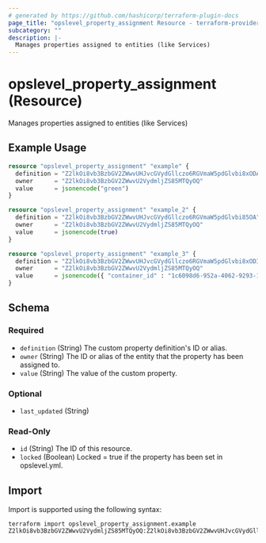 ```yaml
---
# generated by https://github.com/hashicorp/terraform-plugin-docs
page_title: "opslevel_property_assignment Resource - terraform-provider-opslevel"
subcategory: ""
description: |-
  Manages properties assigned to entities (like Services)
---
```


# opslevel_property_assignment (Resource)

Manages properties assigned to entities (like Services)

## Example Usage

```terraform
resource "opslevel_property_assignment" "example" {
  definition = "Z2lkOi8vb3BzbGV2ZWwvUHJvcGVydGllczo6RGVmaW5pdGlvbi8xODA"
  owner      = "Z2lkOi8vb3BzbGV2ZWwvU2VydmljZS85MTQyOQ"
  value      = jsonencode("green")
}

resource "opslevel_property_assignment" "example_2" {
  definition = "Z2lkOi8vb3BzbGV2ZWwvUHJvcGVydGllczo6RGVmaW5pdGlvbi85OA"
  owner      = "Z2lkOi8vb3BzbGV2ZWwvU2VydmljZS85MTQyOQ"
  value      = jsonencode(true)
}

resource "opslevel_property_assignment" "example_3" {
  definition = "Z2lkOi8vb3BzbGV2ZWwvUHJvcGVydGllczo6RGVmaW5pdGlvbi8xODI"
  owner      = "Z2lkOi8vb3BzbGV2ZWwvU2VydmljZS85MTQyOQ"
  value      = jsonencode({ "container_id" : "1c6098d6-952a-4062-9293-1dc06e991118", "container_name" : "gcr.io/containername" })
}
```

<!-- schema generated by tfplugindocs -->
## Schema

### Required

- `definition` (String) The custom property definition's ID or alias.
- `owner` (String) The ID or alias of the entity that the property has been assigned to.
- `value` (String) The value of the custom property.

### Optional

- `last_updated` (String)

### Read-Only

- `id` (String) The ID of this resource.
- `locked` (Boolean) Locked = true if the property has been set in opslevel.yml.

## Import

Import is supported using the following syntax:

```shell
terraform import opslevel_property_assignment.example Z2lkOi8vb3BzbGV2ZWwvU2VydmljZS85MTQyOQ:Z2lkOi8vb3BzbGV2ZWwvUHJvcGVydGllczo6RGVmaW5pdGlvbi8xODA
```
